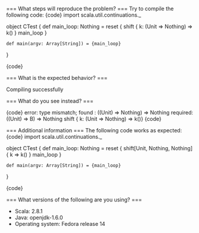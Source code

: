 === What steps will reproduce the problem? ===
Try to compile the following code:
{code}
import scala.util.continuations._

object CTest {
    def main_loop: Nothing = reset {
        shift { k: (Unit => Nothing) => k() }
        main_loop
    }

    def main(argv: Array[String]) = {main_loop}
}

{code} 

=== What is the expected behavior? ===

Compiling successfully

=== What do you see instead? ===

{code}
error: type mismatch;
 found   : ((Unit) => Nothing) => Nothing
 required: ((Unit) => B) => Nothing
        shift { k: (Unit => Nothing) => k()}
{code}

=== Additional information ===
The following code works as expected:
{code}
import scala.util.continuations._

object CTest {
    def main_loop: Nothing = reset {
        shift[Unit, Nothing, Nothing] { k => k() }
        main_loop
    }

    def main(argv: Array[String]) = {main_loop}
}

{code}

=== What versions of the following are you using? ===
  - Scala: 2.8.1
  - Java: openjdk-1.6.0
  - Operating system: Fedora release 14
